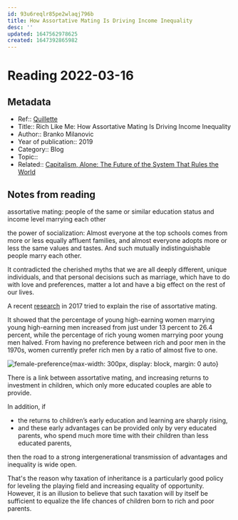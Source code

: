 ```yaml
---
id: 93u6reqlr85pe2wlaqj796b
title: How Assortative Mating Is Driving Income Inequality
desc: ''
updated: 1647562978625
created: 1647392865982
---
```

# Reading 2022-03-16

## Metadata

- Ref:: [Quillette](https://quillette.com/2019/10/18/rich-like-me-how-assortative-mating-is-driving-income-inequality/)
- Title:: Rich Like Me: How Assortative Mating Is Driving Income Inequality
- Author:: Branko Milanovic
- Year of publication:: 2019
- Category:: Blog
- Topic::
- Related:: [Capitalism, Alone: The Future of the System That Rules the World](https://www.amazon.com/Capitalism-Alone-Future-System-Rules-ebook/dp/B07THB6Y4K) 

## Notes from reading

assortative mating: people of the same or similar education status and income level marrying each other

the power of socialization: Almost everyone at the top schools comes from more or less equally affluent families, and almost everyone adopts more or less the same values and tastes. And such mutually indistinguishable people marry each other.

It contradicted the cherished myths that we are all deeply different, unique individuals, and that personal decisions such as marriage, which have to do with love and preferences, matter a lot and have a big effect on the rest of our lives.

A recent [research](https://www.nber.org/papers/w23103) in 2017 tried to explain the rise of assortative mating.

It showed that the percentage of young high-earning women marrying young high-earning men increased from just under 13 percent to 26.4 percent, while the percentage of rich young women marrying poor young men halved. From having no preference between rich and poor men in the 1970s, women currently prefer rich men by a ratio of almost five to one.

![female-preference](https://d24fkeqntp1r7r.cloudfront.net/wp-content/uploads/2019/10/18022436/BBRANK.jpg?resize=800%2C479&ssl=1){max-width: 300px, display: block, margin: 0 auto}

There is a link between assortative mating, and increasing returns to investment in children, which only more educated couples are able to provide.

In addition, if
- the returns to children’s early education and learning are sharply rising, 
- and these early advantages can be provided only by very educated parents, who spend much more time with their children than less educated parents, 

then the road to a strong intergenerational transmission of advantages and inequality is wide open.

That's the reason why taxation of inheritance is a particularly good policy for leveling the playing field and increasing equality of opportunity. However, it is an illusion to believe that such taxation will by itself be sufficient to equalize the life chances of children born to rich and poor parents.